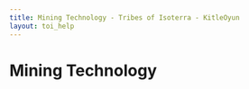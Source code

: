 ```yaml
---
title: Mining Technology - Tribes of Isoterra - KitleOyun
layout: toi_help
---
```


<h1 class="h1">Mining Technology</h1>
